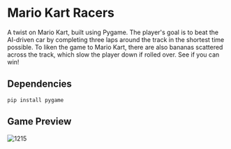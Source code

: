 # Mario Kart Racers
A twist on Mario Kart, built using Pygame. The 
player's goal is to beat the AI-driven car by completing three laps around the 
track in the shortest time possible. To liken the game to Mario Kart, there are
also bananas scattered across the track, which slow the player down if rolled 
over. See if you can win!

## Dependencies
```
pip install pygame
```

## Game Preview
![1215](https://github.com/user-attachments/assets/8c7713fc-2744-4ae1-a81d-3f29bf5ec7ab)

